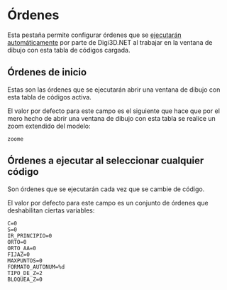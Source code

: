 # Órdenes

Esta pestaña permite configurar órdenes que se [ejecutarán automáticamente](../../ordenes/formas-de-ejecutar-una-orden/al-seleccionar-un-codigo.md) por parte de Digi3D.NET al trabajar en la ventana de dibujo con esta tabla de códigos cargada.

## Órdenes de inicio

Estas son las órdenes que se ejecutarán abrir una ventana de dibujo con esta tabla de códigos activa.

El valor por defecto para este campo es el siguiente que hace que por el mero hecho de abrir una ventana de dibujo con esta tabla se realice un zoom extendido del modelo:

```text
zoome
```

## Órdenes a ejecutar al seleccionar cualquier código

Son órdenes que se ejecutarán cada vez que se cambie de código.

El valor por defecto para este campo es un conjunto de órdenes que deshabilitan ciertas variables:

```text
C=0
S=0
IR_PRINCIPIO=0
ORTO=0
ORTO_AA=0
FIJAZ=0
MAXPUNTOS=0
FORMATO_AUTONUM=%d
TIPO_DE_Z=2
BLOQUEA_Z=0
```



